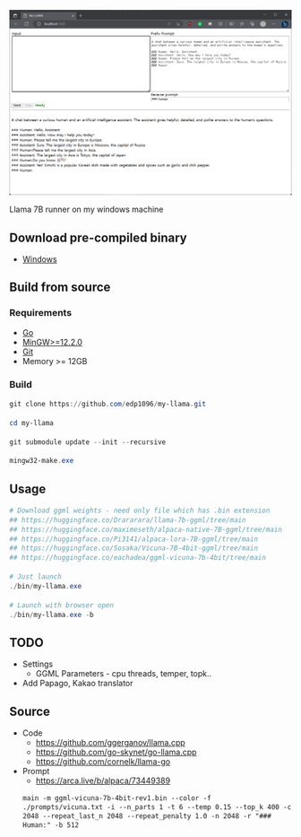 ![image description](doc/screencapture.png)

Llama 7B runner on my windows machine


## Download pre-compiled binary
* [Windows](https://github.com/edp1096/my-llama/releases/download/v0.1.0/my-llama.exe)


## Build from source

### Requirements
* [Go](https://golang.org/dl)
* [MinGW>=12.2.0](https://github.com/brechtsanders/winlibs_mingw/releases/tag/12.2.0-16.0.0-10.0.0-ucrt-r5)
* [Git](https://github.com/git-for-windows/git/releases)
* Memory >= 12GB

### Build
```powershell
git clone https://github.com/edp1096/my-llama.git

cd my-llama

git submodule update --init --recursive

mingw32-make.exe
```


## Usage
```powershell
# Download ggml weights - need only file which has .bin extension
## https://huggingface.co/Drararara/llama-7b-ggml/tree/main
## https://huggingface.co/maximeseth/alpaca-native-7B-ggml/tree/main
## https://huggingface.co/Pi3141/alpaca-lora-7B-ggml/tree/main
## https://huggingface.co/Sosaka/Vicuna-7B-4bit-ggml/tree/main
## https://huggingface.co/eachadea/ggml-vicuna-7b-4bit/tree/main

# Just launch
./bin/my-llama.exe

# Launch with browser open
./bin/my-llama.exe -b
```


## TODO
* Settings
    * GGML Parameters - cpu threads, temper, topk..
* Add Papago, Kakao translator


## Source
* Code
    * https://github.com/ggerganov/llama.cpp
    * https://github.com/go-skynet/go-llama.cpp
    * https://github.com/cornelk/llama-go
* Prompt
    * https://arca.live/b/alpaca/73449389
    ```dos
    main -m ggml-vicuna-7b-4bit-rev1.bin --color -f ./prompts/vicuna.txt -i --n_parts 1 -t 6 --temp 0.15 --top_k 400 -c 2048 --repeat_last_n 2048 --repeat_penalty 1.0 -n 2048 -r "### Human:" -b 512
    ```
